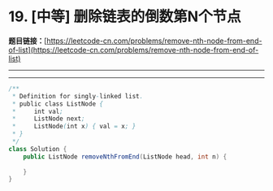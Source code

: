 # 19. [中等] 删除链表的倒数第N个节点

**题目链接：**[https://leetcode-cn.com/problems/remove-nth-node-from-end-of-list](https://leetcode-cn.com/problems/remove-nth-node-from-end-of-list)

---

<Cards card="leetcode_19_remove-nth-node-from-end-of-list"></Cards>

---

```java
/**
 * Definition for singly-linked list.
 * public class ListNode {
 *     int val;
 *     ListNode next;
 *     ListNode(int x) { val = x; }
 * }
 */
class Solution {
    public ListNode removeNthFromEnd(ListNode head, int n) {
        
    }
}
```